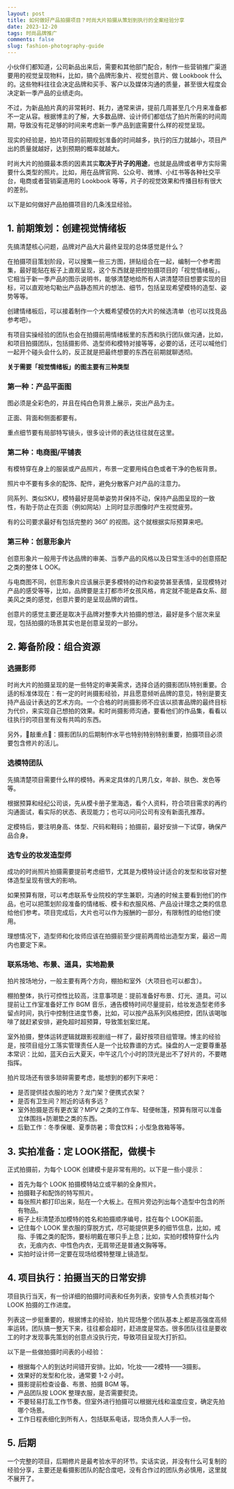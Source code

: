 ```yaml
---
layout: post
title: 如何做好产品拍摄项目？时尚大片拍摄从策划到执行的全案经验分享
date: 2023-12-20
tags: 时尚品牌推广
comments: false
slug: fashion-photography-guide
---
```


小伙伴们都知道，公司新品出来后，需要和其他部门配合，制作一些营销推广渠道要用的视觉呈现物料，比如，搞个品牌形象片、视觉创意片、做 Lookbook 什么的。这些物料往往会决定品牌和买手、客户以及媒体沟通的质量，甚至很大程度会决定新一季产品的业绩走向。

不过，为新品拍片真的非常耗时、耗力，通常来讲，提前几周甚至几个月来准备都不一定从容。根据博主的了解，大多数品牌、设计师们都低估了拍片所需的时间周期，导致没有花足够的时间来考虑新一季产品到底需要什么样的视觉呈现。

现实的经验是，拍片项目的前期规划准备的时间越多，执行的压力就越小，项目产出的质量就越好，达到预期的概率就越大。

时尚大片的拍摄最本质的因素其实**取决于片子的用途**，也就是品牌或者甲方实际需要什么类型的照片。比如，用在品牌官网、公众号、微博、小红书等各种社交平台，电商或者营销渠道用的 Lookbook 等等，片子的视觉效果和传播目标有很大的差别。

以下是如何做好产品拍摄项目的几条浅显经验。

## 1. 前期策划：创建视觉情绪板

先搞清楚核心问题，品牌对产品大片最终呈现的总体感觉是什么？

在拍摄项目策划阶段，可以搜集一些三方图，拼贴组合在一起，编制一个参考图集，最好能贴在板子上直观呈现，这个东西就是把控拍摄项目的「视觉情绪板」。它相当于新一季产品的图示说明书，能够清楚地给所有人讲清楚项目想要实现的目标，可以直观地勾勒出产品静态照片的想法、细节，包括呈现希望模特的造型、姿势等等。

创建情绪板后，可以接着制作一个大概希望模仿的大片的候选清单（也可以找竞品参考吧）。

有项目实操经验的团队也会在拍摄前用情绪板里的东西和执行团队做沟通，比如，和项目拍摄团队，包括摄影师、造型师和模特对接等等，必要的话，还可以喊他们一起开个碰头会什么的，反正就是把最终想要的东西在前期就聊透彻。

**关于需要「视觉情绪板」的图主要有三种类型**

### 第一种：产品平面图

图必须是全彩色的，并且在纯白色背景上展示，突出产品为主。

正面、背面和侧面都要有。

重点细节要有局部特写镜头，很多设计师的表达往往就在这里。

### 第二种：电商图/平铺表

有模特穿在身上的服装或产品照片，布景一定要用纯白色或者干净的色板背景。

照片中不要有多余的配饰、配件，避免分散客户对产品的注意力。

同系列、类似SKU，模特最好是简单姿势并保持不动，保持产品图呈现的一致性，有助于防止在页面（例如网站）上同时显示图像时产生视觉疲劳。

有的公司要求最好有包括完整的 360˚ 的视图。这个就根据实际预算来吧。

### 第三种：创意形象片

创意形象片一般用于传达品牌的审美、当季产品的风格以及日常生活中的创意搭配之类的整体 L
OOK。

与电商图不同，创意形象片应该展示更多模特的动作和姿势甚至表情，呈现模特对产品的感受等等，比如，品牌要是主打都市坏女孩风格，肯定就不能是森女系、甜美风之类的感觉，创意片要的是呈现品牌的调性。

创意片的感觉主要还是取决于品牌对整季大片拍摄的想法，最好是多个层次来呈现，包括拍摄的场景其实也是创意呈现的一部分。

## 2. 筹备阶段：组合资源
### 选摄影师

时尚大片的拍摄呈现的是一些特定的审美需求，选择合适的摄影团队特别重要。合适的标准体现在：有一定的时尚摄影经验，并且愿意倾听品牌的意见，特别是要支持产品设计表达的艺术方向。一个合格的时尚摄影师不应该以损害品牌的最终目标为代价，来实现自己想拍的效果。和时尚摄影师沟通，要看他们的作品集，看看以往执行的项目里有没有共鸣的东西。

另外，🌟敲重点🌟：摄影团队的后期制作水平也特别特别特别重要，拍摄项目必须要包含修片的活儿。

### 选模特团队

先搞清楚项目需要什么样的模特。再来定具体的几男几女，年龄、肤色、发色等等。

根据预算和经纪公司谈，先从模卡册子里海选，看个人资料，符合项目需求的再约沟通面试，看实际的状态、表现能力；也可以问问公司有没有新面孔推荐。

定模特后，要注明身高、体型、尺码和鞋码；拍摄前，最好安排一下试穿，确保产品合身。

### 选专业的妆发造型师

成功的时尚照片拍摄需要提前考虑细节，尤其是为模特设计适合的发型和妆容对整体造型呈现有很大的影响。

如果预算有限，可以考虑联系专业院校的学生兼职，沟通的时候主要看到他们的作品，也可以把策划阶段准备的情绪板、模卡和衣服风格、产品设计理念之类的信息给他们参考。项目完成后，大片也可以作为报酬的一部分，有限制性的给他们使用。

理想情况下，造型师和化妆师应该在拍摄前至少提前两周给出造型方案，最迟一周内也要定下来。

### 联系场地、布景、道具，实地勘景

拍片按场地分，一般主要有两个方向，棚拍和室外（大项目也可以都含）。

棚拍整体，执行可控性比较高，注意事项是：提前准备好布景、灯光、道具。可以提前让工作室准备好工作 BGM 音乐，通告模特时间尽量提前，给妆发造型老师多留点时间，执行中控制住进度节奏，比如，可以按产品系列风格把控，团队该喝咖啡了就赶紧安排，避免超时超预算，导致策划案烂尾。

室外拍摄，整体运转逻辑就跟影视剧组一样了，最好按项目组管理。博主的经验是，按项目组分工落实管理责任人是一个比较靠谱的方式。操盘的人一定要尊重基本常识：比如，蓝天白云大夏天，中午这几个小时的顶光是出不了好片的，不要瞎指挥。

拍片现场还有很多琐碎需要考虑，能想到的都列下来吧：
- 是否提供挂衣服的地方？龙门架？便携式衣架？
- 是否有卫生间？附近的话有多远？
- 室外拍摄是否有更衣室？MPV 之类的工作车、轻便帐篷，预算有限可以准备立体围挡+防潮垫之类的东西。
- 后勤工作：冬季保暖、夏季防暑；零食饮料；小型急救箱等等。

## 3. 实拍准备：定 LOOK搭配，做模卡

正式拍摄前，为每个 LOOK 创建模卡是非常有用的。以下是一些小提示：
- 首先为每个 LOOK 拍摄模特站立或平躺的全身照片。
- 拍摄鞋子和配饰的特写照片。
- 每张照片都打印出来，贴在一个大板上。在照片旁边列出每个造型中包含的所有物品。
- 板子上标清楚添加模特的姓名和拍摄顺序编号，挂在每个 LOOK前面。
- 记住每个 LOOK 里衣服的穿脱方式，尽可能提供更多的细节信息，比如，戒指、手镯之类的配饰，要标明戴在哪只手上息；比如，实拍时模特穿什么内衣，无痕内衣、中性色内衣，无肩带还是普通文胸等等。
- 实拍时设计师一定要在现场给模特整理上镜造型。

## 4. 项目执行：拍摄当天的日常安排

项目执行当天，有一份详细的拍摄时间表和任务列表，安排专人负责核对每个 LOOK 拍摄的工作进度。

列表这一步挺重要的，根据博主的经验，拍片现场整个团队基本上都是高强度高频率运转。团队搞一整天下来，往往都会超时，赶进度是常态。很多团队往往是要收工的时才发现事先策划的创意点没执行完，导致项目呈现大打折扣。

以下是一些做拍摄时间表的小经验：
- 根据每个人的到达时间错开安排。比如，1化妆——2模特——3摄影。
- 效果好的发型和化妆，通常要 1-2 小时。
- 摄影提前检查设备、布景、拍摄 BGM 等。
- 产品团队按 LOOK 整理衣服，是否需要熨烫。
- 不要轻易打乱工作节奏。但室外进行拍摄可以根据光线和温度应变，确定先拍哪个场景。
- 工作日程表细化到所有人，包括联系电话，现场负责人人手一份。

## 5. 后期
一个完整的项目，后期修片是最考验水平的环节。实话实说，并没有什么可复制的经验分享，主要还是看摄影团队的配合度吧，没有合作过的团队务必慎用，这里就不展开了。